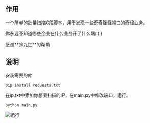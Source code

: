 
## 作用

一个简单的批量扫描C段脚本，用于发现一些奇奇怪怪端口的奇怪业务。

你永远不知道哪些企业在什么业务开了什么端口:)

感谢**@九世**的帮助


## 说明

安装需要的库

```
pip install requests.txt
```

在ip.txt中添加你想要扫描的IP，在main.py中修改端口，运行。

```
python main.py
```


![运行]()
